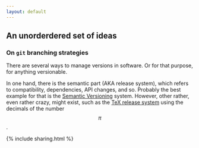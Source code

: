```yaml
---
layout: default
---
```


<script type="text/javascript" async
  src="https://cdnjs.cloudflare.com/ajax/libs/mathjax/2.7.7/MathJax.js?config=TeX-MML-AM_CHTML">
</script>

## An unorderdered set of ideas

### On `git` branching strategies

There are several ways to manage versions in software. Or for that purpose, for anything versionable.

In one hand, there is the semantic part (AKA release system), which refers to compatibility, dependencies, API changes, and so. Probably the best example for that is the [Semantic Versioning](https://semver.org/) system. However, other rather, even rather crazy, might exist, such as the [TeX release system](http://www.texfaq.org/FAQ-TeXfuture) using the decimals of the number $$\pi$$.

{% include sharing.html %}
